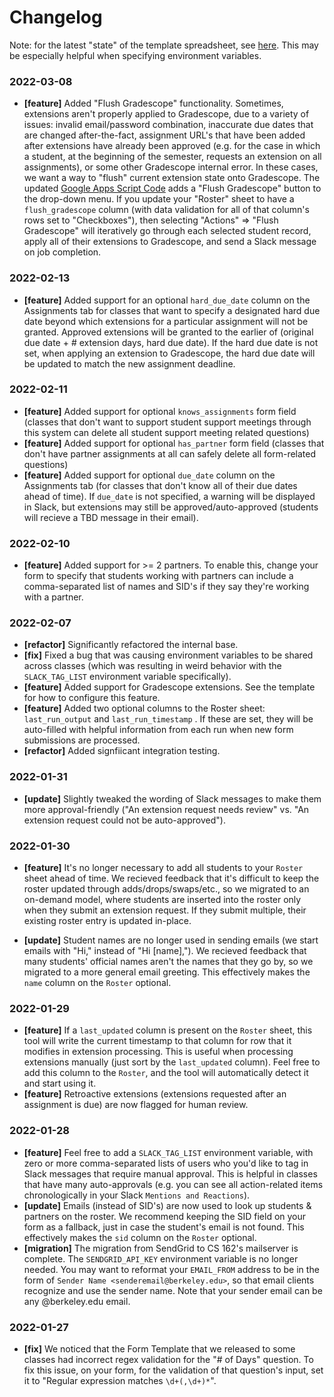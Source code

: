 # Changelog

Note: for the latest "state" of the template spreadsheet, see [here](https://docs.google.com/spreadsheets/d/1BabID1n6fPgeuuO4-1r3mkoQ9Nx5dquNwdsET75In1E/edit#gid=288250820). This may be especially helpful when specifying environment variables.

### 2022-03-08
- **[feature]** Added "Flush Gradescope" functionality. Sometimes, extensions aren't properly applied to Gradescope, due to a variety of issues: invalid email/password combination, inaccurate due dates that are changed after-the-fact, assignment URL's that have been added after extensions have already been approved (e.g. for the case in which a student, at the beginning of the semester, requests an extension on all assignments), or some other Gradescope internal error. In these cases, we want a way to "flush" current extension state onto Gradescope. The updated [Google Apps Script Code](https://script.google.com/home/projects/1rg2K4hVMFsHS-r2tfZ-VESAmxWmHwwppfqt0fypJcaRNfg6AZKkSTnwI/edit) adds a "Flush Gradescope" button to the drop-down menu. If you update your "Roster" sheet to have a `flush_gradescope` column (with data validation for all of that column's rows set to "Checkboxes"), then selecting "Actions" => "Flush Gradescope" will iteratively go through each selected student record, apply all of their extensions to Gradescope, and send a Slack message on job completion.

### 2022-02-13
- **[feature]** Added support for an optional `hard_due_date` column on the Assignments tab for classes that want to specify a designated hard due date beyond which extensions for a particular assignment will not be granted. Approved extensions will be granted to the earlier of (original due date + # extension days, hard due date). If the hard due date is not set, when applying an extension to Gradescope, the hard due date will be updated to match the new assignment deadline.

### 2022-02-11
- **[feature]** Added support for optional `knows_assignments` form field (classes that don't want to support student support meetings through this system can delete all student support meeting related questions)
- **[feature]** Added support for optional `has_partner` form field (classes that don't have partner assignments at all can safely delete all form-related questions)
- **[feature]** Added support for optional `due_date` column on the Assignments tab (for classes that don't know all of their due dates ahead of time). If `due_date` is not specified, a warning will be displayed in Slack, but extensions may still be approved/auto-approved (students will recieve a TBD message in their email).

### 2022-02-10
- **[feature]** Added support for >= 2 partners. To enable this, change your form to specify that students working with partners can include a comma-separated list of names and SID's if they say they're working with a partner.

### 2022-02-07

- **[refactor]** Significantly refactored the internal base.
- **[fix]** Fixed a bug that was causing environment variables to be shared across classes (which was resulting in weird behavior with the `SLACK_TAG_LIST` environment variable specifically).
- **[feature]** Added support for Gradescope extensions. See the template for how to configure this feature.
- **[feature]** Added two optional columns to the Roster sheet: `last_run_output` and `last_run_timestamp` . If these are set, they will be auto-filled with helpful information from each run when new form submissions are processed.
- **[refactor]** Added signfiicant integration testing.

### 2022-01-31

- **[update]** Slightly tweaked the wording of Slack messages to make them more approval-friendly  ("An extension request needs review" vs. "An extension request could not be auto-approved").

### 2022-01-30

- **[feature]** It's no longer necessary to add all students to your `Roster` sheet ahead of time. We recieved feedback that it's difficult to keep the roster updated through adds/drops/swaps/etc., so we migrated to an on-demand model, where students are inserted into the roster only when they submit an extension request. If they submit multiple, their existing roster entry is updated in-place.

- **[update]** Student names are no longer used in sending emails (we start emails with "Hi," instead of "Hi [name],"). We recieved feedback that many students' official names aren't the names that they go by, so we migrated to a more general email greeting. This effectively makes the `name` column on the `Roster` optional.

### 2022-01-29

- **[feature]** If a `last_updated` column is present on the `Roster` sheet, this tool will write the current timestamp to that column for row that it modifies in extension processing. This is useful when processing extensions manually (just sort by the `last_updated` column). Feel free to add this column to the `Roster`, and the tool will automatically detect it and start using it.
- **[feature]** Retroactive extensions (extensions requested after an assignment is due) are now flagged for human review.

### 2022-01-28

- **[feature]** Feel free to add a `SLACK_TAG_LIST` environment variable, with zero or more comma-separated lists of users who you'd like to tag in Slack messages that require manual approval. This is helpful in classes that have many auto-approvals (e.g. you can see all action-related items chronologically in your Slack `Mentions and Reactions`).
- **[update]** Emails (instead of SID's) are now used to look up students & partners on the roster. We recommend keeping the SID field on your form as a fallback, just in case the student's email is not found. This effectively makes the `sid` column on the `Roster` optional.
- **[migration]** The migration from SendGrid to CS 162's mailserver is complete. The `SENDGRID_API_KEY` environment variable is no longer needed. You may want to reformat your `EMAIL_FROM` address to be in the form of `Sender Name <senderemail@berkeley.edu>`, so that email clients recognize and use the sender name. Note that your sender email can be any @berkeley.edu email.

### 2022-01-27

- **[fix]** We noticed that the Form Template that we released to some classes had incorrect regex validation for the "# of Days" question. To fix this issue, on your form, for the validation of that question's input, set it to "Regular expression matches `\d+(,\d+)*`".
